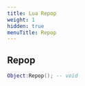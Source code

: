 ```yaml
---
title: Lua Repop
weight: 1
hidden: true
menuTitle: Repop
---
```

## Repop
```lua
Object:Repop(); -- void
```